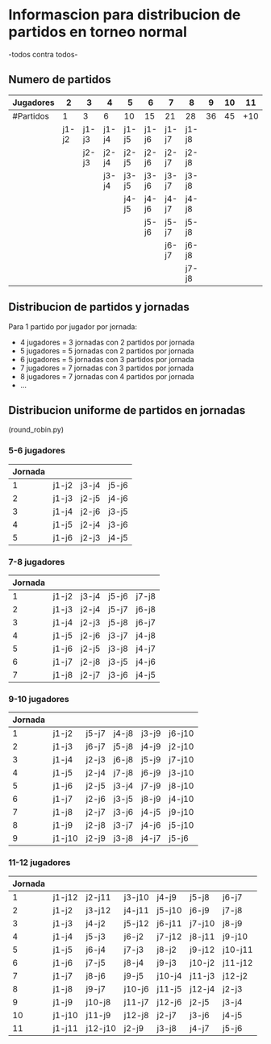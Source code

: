 # Informascion para distribucion de partidos en torneo normal 
-todos contra todos-

## Numero de partidos
 | Jugadores | 2 | 3 | 4 | 5 | 6 | 7 | 8 | 9 | 10 | 11 | 12|
 | - | - | - | - | - | - | - | - | - | - | - | - | 
 | #Partidos | 1 | 3 | 6 | 10 | 15 | 21 | 28 | 36 | 45 | +10 | +11 | 
 |  | j1-j2 | j1-j3 | j1-j4 | j1-j5 | j1-j6 | j1-j7 | j1-j8 | 
 |  |       | j2-j3 | j2-j4 | j2-j5 | j2-j6 | j2-j7 | j2-j8 | 
 |  |       |       | j3-j4 | j3-j5 | j3-j6 | j3-j7 | j3-j8 | 
 |  |       |       |       | j4-j5 | j4-j6 | j4-j7 | j4-j8 | 
 |  |       |       |       |       | j5-j6 | j5-j7 | j5-j8 | 
 |  |       |       |       |       |       | j6-j7 | j6-j8 | 
 |  |       |       |       |       |       |       | j7-j8 | 

## Distribucion de partidos y jornadas
Para 1 partido por jugador por jornada:
* 4 jugadores = 3 jornadas con 2 partidos por jornada
* 5 jugadores = 5 jornadas con 2 partidos por jornada
* 6 jugadores = 5 jornadas con 3 partidos por jornada
* 7 jugadores = 7 jornadas con 3 partidos por jornada
* 8 jugadores = 7 jornadas con 4 partidos por jornada
* ...
## Distribucion uniforme de partidos en jornadas
(round_robin.py)

### 5-6 jugadores
| Jornada |  |  |  | 
| - | - | - | - | 
| 1 | j1-j2 | j3-j4 | j5-j6 | 
| 2 | j1-j3 | j2-j5 | j4-j6 | 
| 3 | j1-j4 | j2-j6 | j3-j5 | 
| 4 | j1-j5 | j2-j4 | j3-j6 | 
| 5 | j1-j6 | j2-j3 | j4-j5 | 
 
### 7-8 jugadores
| Jornada |  |  |  |  | 
| - | - | - | - | - | 
| 1 | j1-j2 | j3-j4 | j5-j6 | j7-j8 | 
| 2 | j1-j3 | j2-j4 | j5-j7 | j6-j8 | 
| 3 | j1-j4 | j2-j3 | j5-j8 | j6-j7 | 
| 4 | j1-j5 | j2-j6 | j3-j7 | j4-j8 | 
| 5 | j1-j6 | j2-j5 | j3-j8 | j4-j7 | 
| 6 | j1-j7 | j2-j8 | j3-j5 | j4-j6 |  
| 7 | j1-j8 | j2-j7 | j3-j6 | j4-j5 | 

### 9-10 jugadores
| Jornada |  |  |  |  |  |
| - | - | - | - | - | - |
| 1 | j1-j2  | j5-j7 | j4-j8 | j3-j9 | j6-j10 |
| 2 | j1-j3  | j6-j7 | j5-j8 | j4-j9 | j2-j10 |
| 3 | j1-j4  | j2-j3 | j6-j8 | j5-j9 | j7-j10 |
| 4 | j1-j5  | j2-j4 | j7-j8 | j6-j9 | j3-j10 |
| 5 | j1-j6  | j2-j5 | j3-j4 | j7-j9 | j8-j10 |
| 6 | j1-j7  | j2-j6 | j3-j5 | j8-j9 | j4-j10 |
| 7 | j1-j8  | j2-j7 | j3-j6 | j4-j5 | j9-j10 |
| 8 | j1-j9  | j2-j8 | j3-j7 | j4-j6 | j5-j10 |
| 9 | j1-j10 | j2-j9 | j3-j8 | j4-j7 | j5-j6  |

### 11-12 jugadores
| Jornada |  |  |  |  |  | |
|-----|-----|-----|-----|-----|-----|-----|
| 1 | j1-j12 | j2-j11 | j3-j10 | j4-j9 | j5-j8 | j6-j7 |
| 2 | j1-j2 | j3-j12 | j4-j11 | j5-j10 | j6-j9 | j7-j8 |
| 3 | j1-j3 | j4-j2 | j5-j12 | j6-j11 | j7-j10 | j8-j9 |
| 4 | j1-j4 | j5-j3 | j6-j2 | j7-j12 | j8-j11 | j9-j10 |
| 5 | j1-j5 | j6-j4 | j7-j3 | j8-j2 | j9-j12 | j10-j11 |
| 6 | j1-j6 | j7-j5 | j8-j4 | j9-j3 | j10-j2 | j11-j12 |
| 7 | j1-j7 | j8-j6 | j9-j5 | j10-j4 | j11-j3 | j12-j2 |
| 8 | j1-j8 | j9-j7 | j10-j6 | j11-j5 | j12-j4 | j2-j3 |
| 9 | j1-j9 | j10-j8 | j11-j7 | j12-j6 | j2-j5 | j3-j4 |
| 10 | j1-j10 | j11-j9 | j12-j8 | j2-j7 | j3-j6 | j4-j5 |
| 11 | j1-j11 | j12-j10 | j2-j9 | j3-j8 | j4-j7 | j5-j6 |


